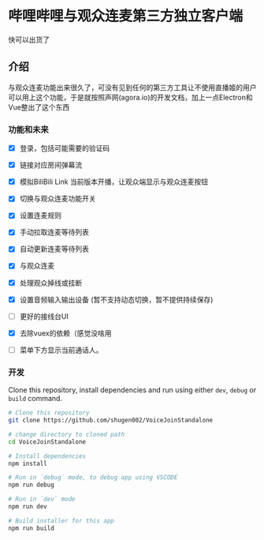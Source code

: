 # 哔哩哔哩与观众连麦第三方独立客户端

快可以出货了

## 介绍

与观众连麦功能出来很久了，可没有见到任何的第三方工具让不使用直播姬的用户可以用上这个功能，于是就按照声网(agora.io)的开发文档，加上一点Electron和Vue整出了这个东西

### 功能和未来

- [x] 登录，包括可能需要的验证码

- [x] 链接对应房间弹幕流

- [x] 模拟BiliBili Link 当前版本开播，让观众端显示与观众连麦按钮

- [x] 切换与观众连麦功能开关

- [x] 设置连麦规则

- [x] 手动拉取连麦等待列表

- [X] 自动更新连麦等待列表

- [x] 与观众连麦

- [x] 处理观众掉线或挂断

- [x] 设置音频输入输出设备 (暂不支持动态切换，暂不提供持续保存)

- [ ] 更好的接线台UI

- [x] 去除vuex的依赖（感觉没啥用

- [ ] 菜单下方显示当前通话人。


### 开发
Clone this repository, install dependencies and run using either `dev`, `debug` or `build` command.

```bash
# Clone this repository
git clone https://github.com/shugen002/VoiceJoinStandalone

# change directory to cloned path
cd VoiceJoinStandalone

# Install dependencies
npm install

# Run in `debug` mode, to debug app using VSCODE
npm run debug

# Run in `dev` mode
npm run dev

# Build installer for this app
npm run build
```
